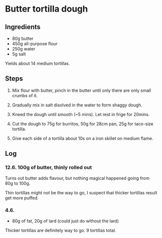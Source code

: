 # Butter tortilla dough

## Ingredients

- 80g butter
- 450g all-purpose flour
- 250g water
- 5g salt

Yields about 14 medium tortillas.

## Steps

1. Mix flour with butter, pinch in the butter until only there are only small
   crumbs of it.

2. Gradually mix in salt disolved in the water to form shaggy dough.

3. Kneed the dough until smooth (~5 mins). Let rest in frige for 20mins.

4. Cut the dough to 75g for burritos, 50g for 28cm pan, 25g for taco-size
   tortilla.

5. Give each side of a tortilla about 10s on a iron skillet on medium flame.


## Log

### 12.6. 100g of butter, thinly rolled out

Turns out butter adds flavour, but nothing magical happened going from 80g to
100g.

Thin tortillas might not be the way to go, I suspect that thicker tortillas
result get more puffed.

### 4.6.

- 80g of fat, 20g of lard (could just do without the lard)

Thicker tortillas are definitely way to go. 9 tortillas total.
